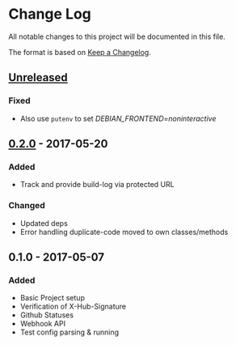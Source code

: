 # Change Log
All notable changes to this project will be documented in this file.

The format is based on [Keep a Changelog](http://keepachangelog.com/).

## [Unreleased]
### Fixed
- Also use `putenv` to set *DEBIAN_FRONTEND=noninteractive*

## [0.2.0] - 2017-05-20
### Added
- Track and provide build-log via protected URL

### Changed
- Updated deps
- Error handling duplicate-code moved to own classes/methods

## 0.1.0 - 2017-05-07
### Added
- Basic Project setup
- Verification of X-Hub-Signature
- Github Statuses
- Webhook API
- Test config parsing & running

[Unreleased]: https://github.com/kronthto/tiny-ci/compare/v0.2.0...HEAD
[0.2.0]: https://github.com/kronthto/tiny-ci/compare/v0.1.0...v0.2.0

